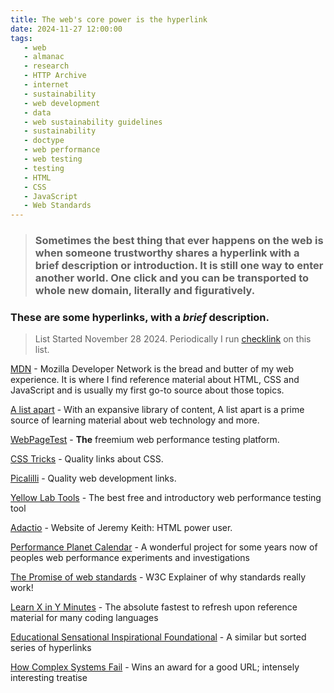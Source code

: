 ```yaml
---
title: The web's core power is the hyperlink
date: 2024-11-27 12:00:00
tags: 
   - web
   - almanac
   - research
   - HTTP Archive
   - internet
   - sustainability
   - web development
   - data
   - web sustainability guidelines
   - sustainability
   - doctype
   - web performance
   - web testing
   - testing
   - HTML
   - CSS
   - JavaScript
   - Web Standards
---
```


> ### Sometimes the best thing that ever happens on the web is when someone trustworthy shares a hyperlink with a brief description or introduction. It is still one way to enter another world. One click and you can be transported to whole new domain, literally and figuratively.

### These are some hyperlinks, with a *brief* description.

> List Started November 28 2024. Periodically I run [checklink](https://validator.w3.org/checklink) on this list. 

[MDN](https://developer.mozilla.org/en-US/) - Mozilla Developer Network is the bread and butter of my web experience. It is where I find reference material about HTML, CSS and JavaScript and is usually my first go-to source about those topics.

[A list apart](https://alistapart.com/) - With an expansive library of content, A list apart is a prime source of learning material about web technology and more.

[WebPageTest](https://www.webpagetest.org/) - **The** freemium web performance testing platform.

[CSS Tricks](https://css-tricks.com/) - Quality links about CSS.

[Picalilli](https://piccalil.li/) - Quality web development links.

[Yellow Lab Tools](https://yellowlab.tools/) - The best free and introductory web performance testing tool

[Adactio](https://adactio.com/) - Website of Jeremy Keith: HTML power user.

[Performance Planet Calendar](https://calendar.perfplanet.com/) - A wonderful project for some years now of peoples web performance experiments and investigations

[The Promise of web standards](https://www.w3.org/standards/) - W3C Explainer of why standards really work!

[Learn X in Y Minutes](https://learnxinyminutes.com/) - The absolute fastest to refresh upon reference material for many coding languages

[Educational Sensational Inspirational Foundational](https://esif.dev/) - A similar but sorted series of hyperlinks

[How Complex Systems Fail](https://how.complexsystems.fail/) - Wins an award for a good URL; intensely interesting treatise